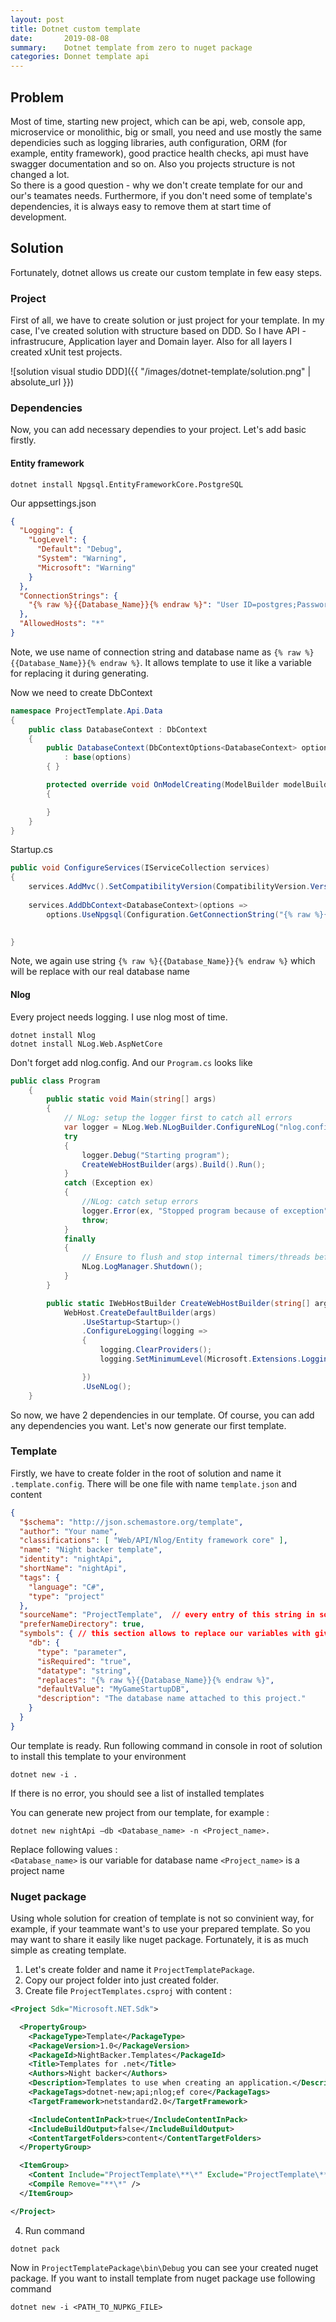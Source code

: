 ```yaml
---
layout: post
title: Dotnet custom template 
date:       2019-08-08
summary:    Dotnet template from zero to nuget package
categories: Donnet template api 
---
```


## Problem

Most of time, starting new project, which can be api, web, console app, microservice or monolithic, big or small,
 you need and use mostly the same dependicies such as logging libraries, auth configuration, ORM (for example, entity framework), good practice health checks, api must have swagger documentation and so on. Also you projects structure is not changed a lot.  
 So there is a good question - why we don't create template for our and our's teamates needs. Furthermore, if you don't need some of template's dependencies, it is always easy to remove them at start time of development.

## Solution

Fortunately, dotnet allows us create our custom template in few easy steps.

### Project

First of all, we have to create solution or just project for your template. In my case, I've created solution with structure based on DDD. So I have API - infrastrucure, Application layer and Domain layer. Also for all layers I created xUnit test projects.

![solution visual studio DDD]({{ "/images/dotnet-template/solution.png" | absolute_url }})

### Dependencies

Now, you can add necessary dependies to your project. Let's add basic firstly. 

#### Entity framework

```console
dotnet install Npgsql.EntityFrameworkCore.PostgreSQL
```

Our appsettings.json

```json
{
  "Logging": {
    "LogLevel": {
      "Default": "Debug",
      "System": "Warning",
      "Microsoft": "Warning"
    }
  },
  "ConnectionStrings": {
    "{% raw %}{{Database_Name}}{% endraw %}": "User ID=postgres;Password=postgres;Host=localhost;Port=15432;Database={% raw %}{{Database_Name}}{% endraw %};Pooling=true;",    
  },
  "AllowedHosts": "*"  
}
```

Note, we use name of connection string and database name as `{% raw %}{{Database_Name}}{% endraw %}`. It allows template to use it like a variable for replacing it during generating.

Now we need to create DbContext
```csharp
namespace ProjectTemplate.Api.Data
{
    public class DatabaseContext : DbContext
    {
        public DatabaseContext(DbContextOptions<DatabaseContext> options)
            : base(options)
        { }

        protected override void OnModelCreating(ModelBuilder modelBuilder)
        {

        }
    }
}
```
Startup.cs

```csharp
public void ConfigureServices(IServiceCollection services)
{
    services.AddMvc().SetCompatibilityVersion(CompatibilityVersion.Version_2_2);
    
    services.AddDbContext<DatabaseContext>(options =>
        options.UseNpgsql(Configuration.GetConnectionString("{% raw %}{{Database_Name}}{% endraw %}")));

    
}
```

Note, we again use string `{% raw %}{{Database_Name}}{% endraw %}` which will be replace with our real database name

#### Nlog

Every project needs logging. I use nlog most of time.

```console
dotnet install Nlog
dotnet install NLog.Web.AspNetCore
```

Don't forget add nlog.config. And our `Program.cs` looks like

```csharp
public class Program
    {
        public static void Main(string[] args)
        {
            // NLog: setup the logger first to catch all errors
            var logger = NLog.Web.NLogBuilder.ConfigureNLog("nlog.config").GetCurrentClassLogger();
            try
            {
                logger.Debug("Starting program");
                CreateWebHostBuilder(args).Build().Run();
            }
            catch (Exception ex)
            {
                //NLog: catch setup errors
                logger.Error(ex, "Stopped program because of exception");
                throw;
            }
            finally
            {
                // Ensure to flush and stop internal timers/threads before application-exit (Avoid segmentation fault on Linux)
                NLog.LogManager.Shutdown();
            }
        }

        public static IWebHostBuilder CreateWebHostBuilder(string[] args) =>
            WebHost.CreateDefaultBuilder(args)
                .UseStartup<Startup>()
                .ConfigureLogging(logging =>
                {
                    logging.ClearProviders();
                    logging.SetMinimumLevel(Microsoft.Extensions.Logging.LogLevel.Debug);

                })
                .UseNLog();
    }
```

So now, we have 2 dependencies in our template. Of course, you can add any dependencies you want.
Let's now generate our first template.

### Template

Firstly, we have to create folder in the root of solution and name it `.template.config`. There will be one file with name `template.json` and content

```json
{
  "$schema": "http://json.schemastore.org/template", 
  "author": "Your name",
  "classifications": [ "Web/API/Nlog/Entity framework core" ], 
  "name": "Night backer template", 
  "identity": "nightApi", 
  "shortName": "nightApi", 
  "tags": {
    "language": "C#", 
    "type": "project"
  },
  "sourceName": "ProjectTemplate",  // every entry of this string in source code or in project names will be replace with given value 
  "preferNameDirectory": true, 
  "symbols": { // this section allows to replace our variables with given value during generating project from template
    "db": { 
      "type": "parameter",
	  "isRequired": "true",
      "datatype": "string",
      "replaces": "{% raw %}{{Database_Name}}{% endraw %}",
      "defaultValue": "MyGameStartupDB",
      "description": "The database name attached to this project."
    }		
  }
}
```

Our template is ready. Run following command in console in root of solution to install this template to your environment

```console
dotnet new -i .
```

If there is no error, you should see a list of installed templates

You can generate new project from our template, for example :

```console
dotnet new nightApi –db <Database_name> -n <Project_name>.
```

Replace following values :  
`<Database_name>` is our variable for database name
`<Project_name>` is a project name

### Nuget package

Using whole solution for creation of template is not so convinient way, for example, if your teammate want's to use your prepared template.
 So you may want to share it easily like nuget package. Fortunately, it is as much simple as creating template.

1. Let's create folder and name it `ProjectTemplatePackage`.
2. Copy our project folder into just created folder. 
3. Create file `ProjectTemplates.csproj` with content :

```xml
<Project Sdk="Microsoft.NET.Sdk">

  <PropertyGroup>
    <PackageType>Template</PackageType>
    <PackageVersion>1.0</PackageVersion>
    <PackageId>NightBacker.Templates</PackageId>
    <Title>Templates for .net</Title>
    <Authors>Night backer</Authors>
    <Description>Templates to use when creating an application.</Description>
    <PackageTags>dotnet-new;api;nlog;ef core</PackageTags>
    <TargetFramework>netstandard2.0</TargetFramework>

    <IncludeContentInPack>true</IncludeContentInPack>
    <IncludeBuildOutput>false</IncludeBuildOutput>
    <ContentTargetFolders>content</ContentTargetFolders>
  </PropertyGroup>

  <ItemGroup>
    <Content Include="ProjectTemplate\**\*" Exclude="ProjectTemplate\**\bin\**;ProjectTemplate\**\obj\**" />
    <Compile Remove="**\*" />
  </ItemGroup>

</Project>
```

4. Run command

```console
dotnet pack
```

Now in `ProjectTemplatePackage\bin\Debug` you can see your created nuget package. 
If you want to install template from nuget package use following command

```console
dotnet new -i <PATH_TO_NUPKG_FILE>
```


